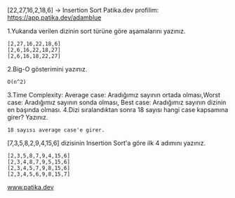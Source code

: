 [22,27,16,2,18,6] -> Insertion Sort Patika.dev profilim: https://app.patika.dev/adamblue

1.Yukarıda verilen dizinin sort türüne göre aşamalarını yazınız.

    [2,27,16,22,18,6]
    [2,6,16,22,18,27]
    [2,6,16,18,22,27]

2.Big-O gösterimini yazınız.

    O(n^2)

3.Time Complexity: Average case: Aradığımız sayının ortada olması,Worst case: Aradığımız sayının sonda olması, Best case: Aradığımız sayının dizinin en başında olması.
4.Dizi sıralandıktan sonra 18 sayısı hangi case kapsamına girer? Yazınız.

    18 sayısı average case'e girer.
    
[7,3,5,8,2,9,4,15,6] dizisinin Insertion Sort'a göre ilk 4 adımını yazınız.

    [2,3,5,8,7,9,4,15,6]
    [2,3,4,8,7,9,5,15,6]
    [2,3,4,5,7,9,8,15,6]
    [2,3,4,5,6,9,8,15,7]

www.patika.dev
